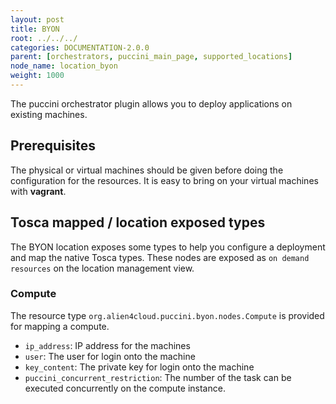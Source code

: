 ```yaml
---
layout: post
title: BYON
root: ../../../
categories: DOCUMENTATION-2.0.0
parent: [orchestrators, puccini_main_page, supported_locations]
node_name: location_byon
weight: 1000
---
```


The puccini orchestrator plugin allows you to deploy applications on existing machines.

## Prerequisites
The physical or virtual machines should be given before doing the configuration for the resources. It is easy to bring on your virtual machines with **vagrant**.

## Tosca mapped / location exposed types
The BYON location exposes some types to help you configure a deployment and map the native Tosca types. These nodes are exposed as `on demand resources` on the location management view.  

### Compute
The resource type `org.alien4cloud.puccini.byon.nodes.Compute` is provided for mapping a compute.

* `ip_address`: IP address for the machines
* `user`: The user for login onto the machine
* `key_content`: The private key for login onto the machine
* `puccini_concurrent_restriction`: The number of the task can be executed concurrently on the compute instance.
